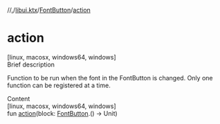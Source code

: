 //[.](../../index.md)/[libui.ktx](../index.md)/[FontButton](index.md)/[action](action.md)



# action  
[linux, macosx, windows64, windows]  
Brief description  


Function to be run when the font in the FontButton is changed. Only one function can be registered at a time.

  
  
  
Content  
[linux, macosx, windows64, windows]  
fun [action](action.md)(block: [FontButton](index.md).() -> Unit)  



